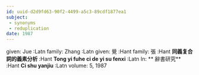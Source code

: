 ```yaml
---
id: uuid-d2d9fd63-90f2-4499-a5c3-89cdf1877ea1
subject: 
 - synonyms
 - reduplication
date: 1987
---
```


given: Jue :Latn
family: Zhang :Latn
given: 覺 :Hant
family: 張 :Hant
**同義复合詞的義素分析** :Hant
**Tong yi fuhe ci de yi su fenxi** :Latn
In: 
** 辭書研究** :Hant
**Ci shu yanjiu** :Latn
volume: 5, 1987